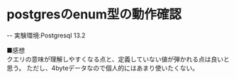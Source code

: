 # postgresのenum型の動作確認  
-- 実験環境:Postgresql 13.2  

■感想  
クエリの意味が理解しやすくなる点と、定義していない値が弾かれる点は良いと思う。
ただし、4byteデータなので個人的にはあまり使いたくない。
